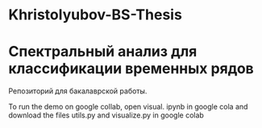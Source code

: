 # Khristolyubov-BS-Thesis

# Спектральный анализ для классификации временных рядов

Репозиторий для бакалаврской работы.

To run the demo on google collab, open visual. ipynb in google cola and download the files utils.py and visualize.py in google colab
